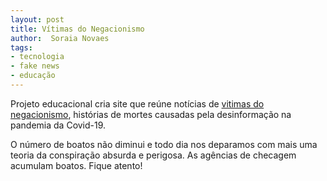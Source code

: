```yaml
---
layout: post
title: Vítimas do Negacionismo 
author:  Soraia Novaes
tags: 
- tecnologia
- fake news
- educação
---
```


Projeto educacional cria site que reúne notícias de [vitimas do negacionismo](https://sites.google.com/view/vitimas-do-negacionismo/not%C3%ADcias), histórias de mortes causadas pela desinformação na pandemia da Covid-19.

O número de boatos não diminui e todo dia nos deparamos com mais uma teoria da conspiração absurda e perigosa. As agências de checagem acumulam boatos. Fique atento!



